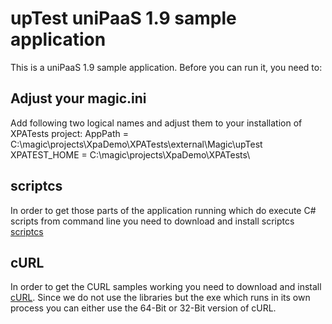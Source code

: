# upTest uniPaaS 1.9 sample application

This is a uniPaaS 1.9 sample application. Before you can run it, you need to:

## Adjust your magic.ini
Add following two logical names and adjust them to your installation of XPATests project:
AppPath = C:\magic\projects\XpaDemo\XPATests\external\Magic\upTest\
XPATEST_HOME = C:\magic\projects\XpaDemo\XPATests\

## scriptcs
In order to get those parts of the application running which do execute C# scripts from command line you need to download and install scriptcs [scriptcs](http://scriptcs.net/)

## cURL
In order to get the CURL samples working you need to download and install [cURL](https://curl.haxx.se/).
Since we do not use the libraries but the exe which runs in its own process you can either use the 64-Bit or 32-Bit version of cURL.






